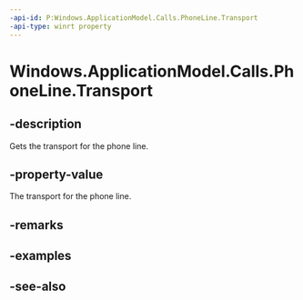 ----api-id: P:Windows.ApplicationModel.Calls.PhoneLine.Transport
-api-type: winrt property
---<!-- Property syntaxpublic Windows.ApplicationModel.Calls.PhoneLineTransport Transport { get; }--># Windows.ApplicationModel.Calls.PhoneLine.Transport## -descriptionGets the transport for the phone line.## -property-valueThe transport for the phone line.## -remarks## -examples## -see-also